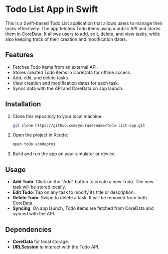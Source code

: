 # Todo List App in Swift

This is a Swift-based Todo List application that allows users to manage their tasks effectively. The app fetches Todo items using a public API and stores them in CoreData. It allows users to add, edit, delete, and view tasks, while also keeping track of their creation and modification dates.

## Features
- Fetches Todo items from an external API.
- Stores created Todo items in CoreData for offline access.
- Add, edit, and delete tasks.
- View creation and modification dates for each task.
- Syncs data with the API and CoreData on app launch.

## Installation

1. Clone this repository to your local machine:
   ```bash
   git clone https://github.com/yourusername/todo-list-app.git
   ```

2. Open the project in Xcode:
   ```bash
   open toDo.xcodeproj
   ```

3. Build and run the app on your simulator or device.

## Usage

- **Add Todo**: Click on the "Add" button to create a new Todo. The new task will be stored locally.
- **Edit Todo**: Tap on any task to modify its title or description.
- **Delete Todo**: Swipe to delete a task. It will be removed from both CoreData.
- **Syncing**: On app launch, Todo items are fetched from CoreData and synced with the API.

## Dependencies
- **CoreData** for local storage.
- **URLSession** to interact with the Todo API.
